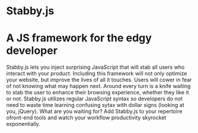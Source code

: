# Stabby.js

# A JS framework for the edgy developer

Stabby.js lets you inject surprising JavaScript that will stab all users who interact with your product. Including this framework will not only optimize your website, but improve the lives of all it touches. Users will cower in fear of not knowing what may happen next. Around every turn is a knife waiting to stab the user to enhance their browsing experience, whether they like it or not. Stabby.js utilizes regular JavaScript syntax so developers do not need to waste time learning confusing sytax with dollar signs (looking at you, jQuery). What are you waiting for? Add Stabby.js to your repertoire ofront-end tools and watch your workflow productivity skyrocket exponentially.

